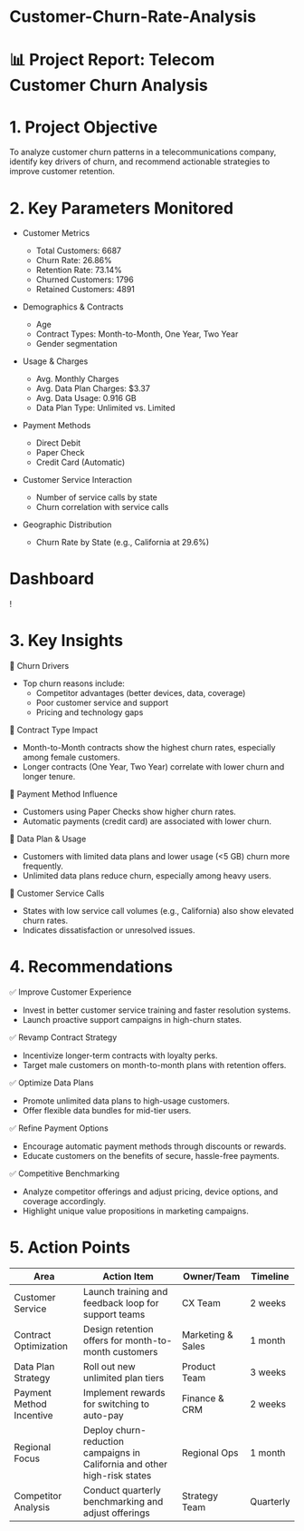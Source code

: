 # Customer-Churn-Rate-Analysis

# 📊 Project Report: Telecom Customer Churn Analysis

# 1. Project Objective
To analyze customer churn patterns in a telecommunications company, identify key drivers of churn, and recommend actionable strategies to improve customer retention.

# 2. Key Parameters Monitored
- Customer Metrics
  - Total Customers: 6687
  - Churn Rate: 26.86%
  - Retention Rate: 73.14%
  - Churned Customers: 1796
  - Retained Customers: 4891

- Demographics & Contracts
  - Age 
  - Contract Types: Month-to-Month, One Year, Two Year
  - Gender segmentation

- Usage & Charges
  - Avg. Monthly Charges
  - Avg. Data Plan Charges: $3.37
  - Avg. Data Usage: 0.916 GB
  - Data Plan Type: Unlimited vs. Limited

- Payment Methods
  - Direct Debit
  - Paper Check
  - Credit Card (Automatic)

- Customer Service Interaction
  - Number of service calls by state
  - Churn correlation with service calls

- Geographic Distribution
  - Churn Rate by State (e.g., California at 29.6%)
  
# Dashboard 
!
# 3. Key Insights

📌 Churn Drivers
- Top churn reasons include:
  - Competitor advantages (better devices, data, coverage)
  - Poor customer service and support
  - Pricing and technology gaps

📌 Contract Type Impact
- Month-to-Month contracts show the highest churn rates, especially among female customers.
- Longer contracts (One Year, Two Year) correlate with lower churn and longer tenure.

📌 Payment Method Influence
- Customers using Paper Checks show higher churn rates.
- Automatic payments (credit card) are associated with lower churn.

📌 Data Plan & Usage
- Customers with limited data plans and lower usage (<5 GB) churn more frequently.
- Unlimited data plans reduce churn, especially among heavy users.

📌 Customer Service Calls
- States with low service call volumes (e.g., California) also show elevated churn rates.
- Indicates dissatisfaction or unresolved issues.

# 4. Recommendations

✅ Improve Customer Experience
- Invest in better customer service training and faster resolution systems.
- Launch proactive support campaigns in high-churn states.

✅ Revamp Contract Strategy
- Incentivize longer-term contracts with loyalty perks.
- Target male customers on month-to-month plans with retention offers.

✅ Optimize Data Plans
- Promote unlimited data plans to high-usage customers.
- Offer flexible data bundles for mid-tier users.

✅ Refine Payment Options
- Encourage automatic payment methods through discounts or rewards.
- Educate customers on the benefits of secure, hassle-free payments.

✅ Competitive Benchmarking
- Analyze competitor offerings and adjust pricing, device options, and coverage accordingly.
- Highlight unique value propositions in marketing campaigns.

# 5. Action Points

| Area                     | Action Item                                                                 | Owner/Team         | Timeline     |
|--------------------------|------------------------------------------------------------------------------|--------------------|--------------|
| Customer Service         | Launch training and feedback loop for support teams                         | CX Team            | 2 weeks      |
| Contract Optimization    | Design retention offers for month-to-month customers                        | Marketing & Sales  | 1 month      |
| Data Plan Strategy       | Roll out new unlimited plan tiers                                           | Product Team       | 3 weeks      |
| Payment Method Incentive | Implement rewards for switching to auto-pay                                 | Finance & CRM      | 2 weeks      |
| Regional Focus           | Deploy churn-reduction campaigns in California and other high-risk states   | Regional Ops       | 1 month      |
| Competitor Analysis      | Conduct quarterly benchmarking and adjust offerings                         | Strategy Team      | Quarterly    |
